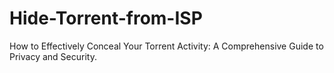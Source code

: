 # Hide-Torrent-from-ISP
How to Effectively Conceal Your Torrent Activity: A Comprehensive Guide to Privacy and Security.
